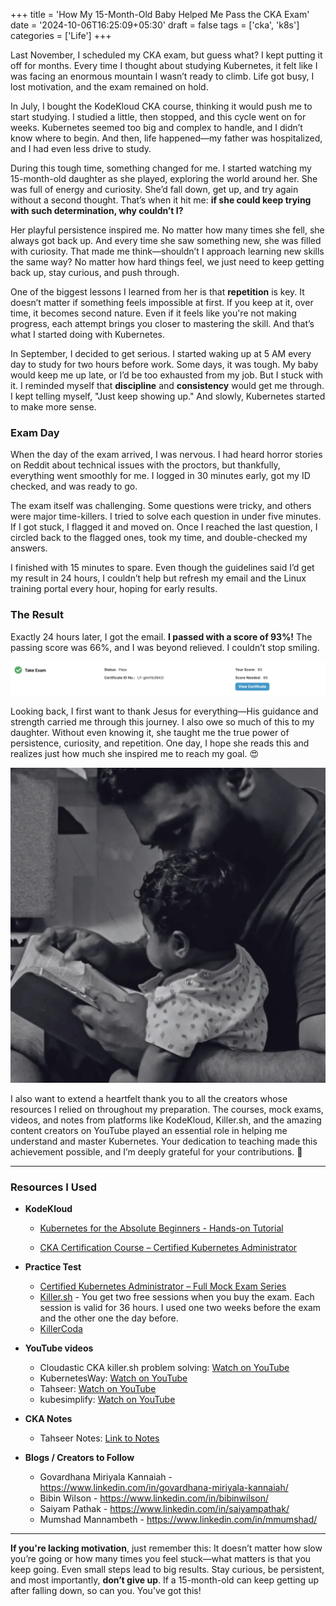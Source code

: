 +++
title = 'How My 15-Month-Old Baby Helped Me Pass the CKA Exam'
date = '2024-10-06T16:25:09+05:30'
draft = false
tags = ['cka', 'k8s']
categories = ['Life']
+++



Last November, I scheduled my CKA exam, but guess what? I kept putting it off for months. Every time I thought about studying Kubernetes, it felt like I was facing an enormous mountain I wasn’t ready to climb. Life got busy, I lost motivation, and the exam remained on hold.

In July, I bought the KodeKloud CKA course, thinking it would push me to start studying. I studied a little, then stopped, and this cycle went on for weeks. Kubernetes seemed too big and complex to handle, and I didn’t know where to begin. And then, life happened—my father was hospitalized, and I had even less drive to study.

During this tough time, something changed for me. I started watching my 15-month-old daughter as she played, exploring the world around her. She was full of energy and curiosity. She’d fall down, get up, and try again without a second thought. That’s when it hit me: **if she could keep trying with such determination, why couldn’t I?** 

Her playful persistence inspired me. No matter how many times she fell, she always got back up. And every time she saw something new, she was filled with curiosity. That made me think—shouldn’t I approach learning new skills the same way? No matter how hard things feel, we just need to keep getting back up, stay curious, and push through.

One of the biggest lessons I learned from her is that **repetition** is key. It doesn’t matter if something feels impossible at first. If you keep at it, over time, it becomes second nature. Even if it feels like you're not making progress, each attempt brings you closer to mastering the skill. And that’s what I started doing with Kubernetes.

In September, I decided to get serious. I started waking up at 5 AM every day to study for two hours before work. Some days, it was tough. My baby would keep me up late, or I’d be too exhausted from my job. But I stuck with it. I reminded myself that **discipline** and **consistency** would get me through. I kept telling myself, "Just keep showing up." And slowly, Kubernetes started to make more sense.

### Exam Day

When the day of the exam arrived, I was nervous. I had heard horror stories on Reddit about technical issues with the proctors, but thankfully, everything went smoothly for me. I logged in 30 minutes early, got my ID checked, and was ready to go.

The exam itself was challenging. Some questions were tricky, and others were major time-killers. I tried to solve each question in under five minutes. If I got stuck, I flagged it and moved on. Once I reached the last question, I circled back to the flagged ones, took my time, and double-checked my answers.

I finished with 15 minutes to spare. Even though the guidelines said I’d get my result in 24 hours, I couldn’t help but refresh my email and the Linux training portal every hour, hoping for early results.

### The Result

Exactly 24 hours later, I got the email. **I passed with a score of 93%!** The passing score was 66%, and I was beyond relieved. I couldn’t stop smiling.

![result](/images/cka-exam-results.png)

Looking back, I first want to thank Jesus for everything—His guidance and strength carried me through this journey. I also owe so much of this to my daughter. Without even knowing it, she taught me the true power of persistence, curiosity, and repetition. One day, I hope she reads this and realizes just how much she inspired me to reach my goal. 😍

![Reading Bible with Eliza Hope Daniel](/images/reading-bible.webp)

I also want to extend a heartfelt thank you to all the creators whose resources I relied on throughout my preparation. The courses, mock exams, videos, and notes from platforms like KodeKloud, Killer.sh, and the amazing content creators on YouTube played an essential role in helping me understand and master Kubernetes. Your dedication to teaching made this achievement possible, and I’m deeply grateful for your contributions. 🎉

---

### Resources I Used

- **KodeKloud**
    - [Kubernetes for the Absolute Beginners - Hands-on Tutorial](https://learn.kodekloud.com/user/courses/kubernetes-for-the-absolute-beginners-hands-on-tutorial)
  
    - [CKA Certification Course – Certified Kubernetes Administrator](https://learn.kodekloud.com/user/courses/cka-certification-course-certified-kubernetes-administrator)

- **Practice Test**
    - [Certified Kubernetes Administrator – Full Mock Exam Series](https://learn.kodekloud.com/user/courses/ultimate-certified-kubernetes-administrator-cka-mock-exam-series)
    - [Killer.sh](https://killer.sh/) - You get two free sessions when you buy the exam. Each session is valid for 36 hours. I used one two weeks before the exam and the other one the day before.  
    - [KillerCoda](https://killercoda.com/) 

- **YouTube videos**  
    - Cloudastic CKA killer.sh problem solving: [Watch on YouTube](https://youtu.be/Lxulhs0Z1r4?si=dRP5MTVfeXFG28D6)  
    - KubernetesWay: [Watch on YouTube](https://www.youtube.com/@kubernetesway)  
    - Tahseer: [Watch on YouTube](https://youtu.be/ZdX4xz_aAfs)  
    - kubesimplify: [Watch on YouTube](https://www.youtube.com/@kubesimplify)

- **CKA Notes**  
    - Tahseer Notes: [Link to Notes](https://arkalim.notion.site/Kubernetes-c64b2976b0364cc69864490edef33717)

- **Blogs / Creators to Follow**
    - Govardhana Miriyala Kannaiah - https://www.linkedin.com/in/govardhana-miriyala-kannaiah/
    - Bibin Wilson - https://www.linkedin.com/in/bibinwilson/
    - Saiyam Pathak - https://www.linkedin.com/in/saiyampathak/
    - Mumshad Mannambeth - https://www.linkedin.com/in/mmumshad/

---


**If you're lacking motivation**, just remember this: It doesn’t matter how slow you’re going or how many times you feel stuck—what matters is that you keep going. Even small steps lead to big results. Stay curious, be persistent, and most importantly, **don’t give up**. If a 15-month-old can keep getting up after falling down, so can you. You’ve got this!
